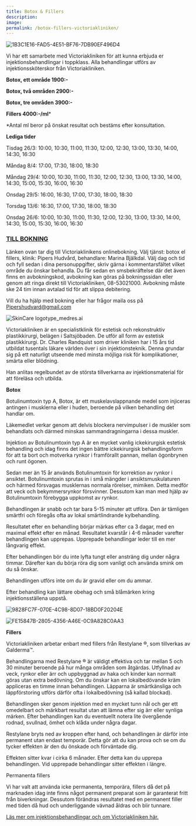 ```yaml
---
title: Botox & Fillers
description:
image:
permalink: /botox-fillers-victoriakliniken/
---
```


![1B3C1E16-FAD5-4E51-BF76-7DB90EF496D4](https://pipershudvard.files.wordpress.com/2018/01/1b3c1e16-fad5-4e51-bf76-7db90ef496d4.jpeg)





Vi har ett samarbete med Victoriakliniken för att kunna erbjuda er injektionsbehandlingar i toppklass. Alla behandlingar utförs av injektionssköterskor från Victoriakliniken.





**Botox, ett område 1900:-**





**Botox, två områden 2900:-**





**Botox, tre områden 3900:-**





**Fillers 4000:-/ml***





*Antal ml beror på önskat resultat och bestäms efter konsultation.





**Lediga tider**











Tisdag 26/3: 10:00, 10:30, 11:00, 11:30, 12:00, 12:30, 13:00, 13:30, 14:00, 14:30, 16:30





Måndag 8/4: 17:00, 17:30, 18:00, 18:30





Måndag 29/4: 10:00, 10:30, 11:00, 11:30, 12:00, 12:30, 13:00, 13:30, 14:00, 14:30, 15:00, 15:30, 16:00, 16:30





Onsdag 29/5: 16:00, 16:30, 17:00, 17:30, 18:00, 18:30





Torsdag 13/6: 16:30, 17:00, 17:30, 18:00, 18:30





Onsdag 26/6: 10:00, 10:30, 11:00, 11:30, 12:00, 12:30, 13:00, 13:30, 14:00, 14:30, 15:00, 15:30, 16:00, 16:30





### [TILL BOKNING](https://www.victoriakliniken.com/webbokning-pipers/#city=0&locations=5&activity=3&caregivers=all)





Länken ovan tar dig till Victoriaklinikens onlinebokning. Välj tjänst: botox el fillers, klinik: Pipers Hudvård, behandlare: Marina Bjälkdal. Välj dag och tid och fyll sedan i dina personuppgifter, skriv gärna i kommentarsfältet vilket område du önskar behandla. Du får sedan en smsbekräftelse där det även finns en avbokningskod, avbokning kan göras på bokningssidan eller genom att ringa direkt till Victoriakliniken, 08-53021000. Avbokning måste ske 24 tim innan avtalad tid för att slippa debitering.





Vill du ha hjälp med bokning eller har frågor maila oss på Pipershudvard@gmail.com





![SkinCare logotype_medres.ai](https://pipershudvard.files.wordpress.com/2018/01/205f5d24-7027-4014-9e20-c407ee38adef.jpeg?w=600)





Victoriakliniken är en specialistklinik för estetisk och rekonstruktiv plastikkirurgi, belägen i Saltsjöbaden. De utför all form av estetisk plastikkirurgi. Dr. Charles Randquist som driver kliniken har i 15 års tid utbildat tusentals läkare världen över i sin injektionsteknik. Denna grundar sig på ett naturligt utseende med minsta möjliga risk för komplikationer, smärta eller blödning.





Han anlitas regelbundet av de största tillverkarna av injektionsmaterial för att föreläsa och utbilda.





**Botox**





Botulinumtoxin typ A, Botox, är ett muskelavslappnande medel som injiceras antingen i musklerna eller i huden, beroende på vilken behandling det handlar om.





Läkemedlet verkar genom att delvis blockera nervimpulser i de muskler som behandlats och därmed minskas sammandragningarna i dessa muskler.





Injektion av Botulinumtoxin typ A är en mycket vanlig ickekirurgisk estetisk behandling och idag finns det ingen bättre ickekirurgisk behandlingsform för att ta bort och motverka rynkor i framförallt pannan, mellan ögonbrynen och runt ögonen.





Sedan mer än 15 år används Botulinumtoxin för korrektion av rynkor i ansiktet. Botulinumtoxin sprutas in i små mängder i ansiktsmuskulaturen och härmed försvagas musklernas normala rörelser, mimiken. Detta medför att veck och bekymmersrynkor försvinner. Dessutom kan man med hjälp av Botulinumtoxin förebygga uppkomst av rynkor.





Behandlingen är snabb och tar bara 5-15 minuter att utföra. Den är tämligen smärtfri och föregås ofta av lokal smärtlindrande kylbehandling.





Resultatet efter en behandling börjar märkas efter ca 3 dagar, med en maximal effekt efter en månad. Resultatet kvarstår i 4-6 månader varefter behandlingen kan upprepas. Upprepade behandlingar leder till en mer långvarig effekt.





Efter behandlingen bör du inte lyfta tungt eller ansträng dig under några timmar. Därefter kan du börja röra dig som vanligt och använda smink om du så önskar.





Behandlingen utförs inte om du är gravid eller om du ammar.





Efter behandling kan lättare obehag och små blåmärken kring injektionsställena uppstå.





![9828FC7F-070E-4C98-8D07-18BD0F20204E](https://pipershudvard.files.wordpress.com/2018/01/9828fc7f-070e-4c98-8d07-18bd0f20204e.png?w=600)





![FE15847B-2805-4356-A46E-0C9A828C0AA3](https://pipershudvard.files.wordpress.com/2018/01/fe15847b-2805-4356-a46e-0c9a828c0aa3.jpeg?w=600)





**Fillers**





Victoriakliniken arbetar enbart med fillers från Restylane ®, som tillverkas av Galderma™.





Behandlingarna med Restylane ® är väldigt effektiva och tar mellan 5 och 30 minuter beroende på hur många områden som åtgärdas. Utfyllnad av veck, rynkor eller ärr och uppbyggnad av haka och kinder kan normalt göras utan extra bedövning. Om du önskar kan en lokalbedövande kräm appliceras en timme innan behandlingen. Läpparna är smärtkänsliga och läppförstoring utförs därför ofta i lokalbedövning (så kallad blockad).





Behandlingen sker genom injektion med en mycket tunn nål och ger ett omedelbart och märkbart resultat utan att lämna efter sig ärr eller synliga märken. Efter behandlingen kan du eventuellt notera lite övergående rodnad, svullnad, ömhet och klåda under några dagar.





Restylane bryts ned av kroppen efter hand, och behandlingen är därför inte permanent utan endast temporär. Detta gör att du kan prova och se om du tycker effekten är den du önskade och förväntade dig.





Effekten sitter kvar i cirka 6 månader. Efter detta kan du upprepa behandlingen. Vid upprepade behandlingar sitter effekten i längre.





Permanenta fillers





Vi har valt att använda icke permanenta, temporära, fillers då det på marknaden idag inte finns något permanent preparat som är garanterat fritt från biverkningar. Dessutom förändras resultatet med en permanent filler med tiden då hud och underliggande vävnad åldras och blir tunnare.





[Läs mer om injektionsbehandlingar och om Victoriakliniken här.](https://www.victoriakliniken.com/behandlingar/injektionsbehandlingar/)
